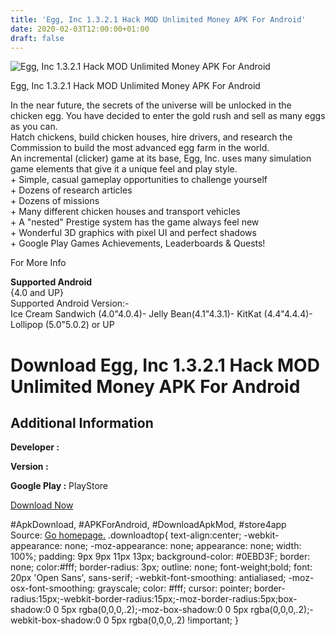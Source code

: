 ```yaml
---
title: 'Egg, Inc 1.3.2.1 Hack MOD Unlimited Money APK For Android'
date: 2020-02-03T12:00:00+01:00
draft: false
---
```


![Egg, Inc 1.3.2.1 Hack MOD Unlimited Money APK For Android](https://i1.wp.com/apkhome.net/wp-content/uploads/2016/12/Egg-Inc-1.3.2.1.png "Egg, Inc 1.3.2.1 Hack MOD Unlimited Money APK For Android")

  

Egg, Inc 1.3.2.1 Hack MOD Unlimited Money APK For Android

In the near future, the secrets of the universe will be unlocked in the chicken egg. You have decided to enter the gold rush and sell as many eggs as you can.  
Hatch chickens, build chicken houses, hire drivers, and research the Commission to build the most advanced egg farm in the world.  
An incremental (clicker) game at its base, Egg, Inc. uses many simulation game elements that give it a unique feel and play style.  
\+ Simple, casual gameplay opportunities to challenge yourself  
\+ Dozens of research articles  
\+ Dozens of missions  
\+ Many different chicken houses and transport vehicles  
\+ A "nested" Prestige system has the game always feel new  
\+ Wonderful 3D graphics with pixel UI and perfect shadows  
\+ Google Play Games Achievements, Leaderboards & Quests!

For More Info

**Supported Android**  
{4.0 and UP}  
Supported Android Version:-  
Ice Cream Sandwich (4.0"4.0.4)- Jelly Bean(4.1"4.3.1)- KitKat (4.4"4.4.4)- Lollipop (5.0"5.0.2) or UP

Download Egg, Inc 1.3.2.1 Hack MOD Unlimited Money APK For Android
==================================================================

Additional Information
----------------------

**Developer :**

**Version :**

**Google Play :** PlayStore

  

[Download Now](https://store4app.co/post/egg-inc-1-3-2-1-hack-mod-unlimited-money-apk-for-android_1573670649)

  
#ApkDownload, #APKForAndroid, #DownloadApkMod, #store4app  
Source: [Go homepage.](https://store4app.co/post/egg-inc-1-3-2-1-hack-mod-unlimited-money-apk-for-android_1573670649) .downloadtop{ text-align:center; -webkit-appearance: none; -moz-appearance: none; appearance: none; width: 100%; padding: 9px 9px 11px 13px; background-color: #0EBD3F; border: none; color:#fff; border-radius: 3px; outline: none; font-weight;bold; font: 20px 'Open Sans', sans-serif; -webkit-font-smoothing: antialiased; -moz-osx-font-smoothing: grayscale; color: #fff; cursor: pointer; border-radius:15px;-webkit-border-radius:15px;-moz-border-radius:5px;box-shadow:0 0 5px rgba(0,0,0,.2);-moz-box-shadow:0 0 5px rgba(0,0,0,.2);-webkit-box-shadow:0 0 5px rgba(0,0,0,.2) !important; }